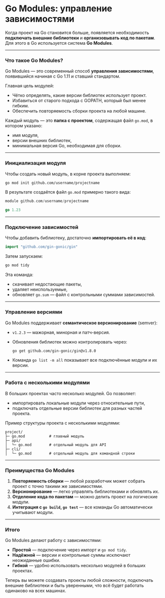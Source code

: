 # Go Modules: управление зависимостями

Когда проект на Go становится больше, появляется необходимость **подключать внешние библиотеки** и **организовывать код по пакетам**. Для этого в Go используется система **Go Modules**.

---

### Что такое Go Modules?

Go Modules — это современный способ **управления зависимостями**, появившийся начиная с Go 1.11 и ставший стандартом.

Главная цель модулей:

* Чётко определять, какие версии библиотек использует проект.
* Избавиться от старого подхода с GOPATH, который был менее гибким.
* Обеспечить повторяемость сборки проекта на любой машине.

Каждый модуль — это **папка с проектом**, содержащая файл `go.mod`, в котором указано:

* имя модуля,
* версии внешних библиотек,
* минимальная версия Go, необходимая для сборки.

---

### Инициализация модуля

Чтобы создать новый модуль, в корне проекта выполняем:

```bash
go mod init github.com/username/projectname
```

В результате создаётся файл `go.mod` примерно такого вида:

```go
module github.com/username/projectname

go 1.23
```

---

### Подключение зависимостей

Чтобы добавить библиотеку, достаточно **импортировать её в код**:

```go
import "github.com/gin-gonic/gin"
```

Затем запускаем:

```bash
go mod tidy
```

Эта команда:

* скачивает недостающие пакеты,
* удаляет неиспользуемые,
* обновляет `go.sum` — файл с контрольными суммами зависимостей.

---

### Управление версиями

Go Modules поддерживает **семантическое версионирование** (semver):

* `v1.2.3` — мажорная, минорная и патч-версия.
* Обновления библиотек можно контролировать через:

  ```bash
  go get github.com/gin-gonic/gin@v1.8.0
  ```
* Команда `go list -m all` показывает все подключённые модули и их версии.

---

### Работа с несколькими модулями

В больших проектах часто несколько модулей. Go позволяет:

* импортировать локальные модули через относительные пути,
* подключать отдельные версии библиотек для разных частей проекта.

Пример структуры проекта с несколькими модулями:

```
project/
├─ go.mod           # главный модуль
├─ api/
│  └─ go.mod        # отдельный модуль для API
├─ cli/
│  └─ go.mod        # отдельный модуль для командной строки
```

---

### Преимущества Go Modules

1. **Повторяемость сборки** — любой разработчик может собрать проект с точно такими же зависимостями.
2. **Версионирование** — легко управлять библиотеками и обновлять их.
3. **Отделение кода по пакетам** — можно делить проект на логические модули.
4. **Интеграция с `go build`, `go test`** — все команды Go автоматически учитывают модули.

---

### Итого

Go Modules делают работу с зависимостями:

* **Простой** — подключение через импорт и `go mod tidy`.
* **Надёжной** — версии и контрольные суммы исключают неожиданные ошибки.
* **Гибкой** — удобно использовать несколько модулей в больших проектах.

Теперь вы можете создавать проекты любой сложности, подключать внешние библиотеки и быть уверенными, что всё будет работать одинаково на всех машинах.